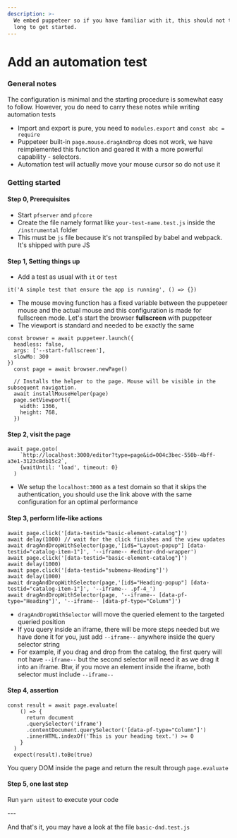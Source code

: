 ```yaml
---
description: >-
  We embed puppeteer so if you have familiar with it, this should not take you
  long to get started.
---
```


# Add an automation test

### General notes

The configuration is minimal and the starting procedure is somewhat easy to follow. However, you do need to carry these notes while writing automation tests

* Import and export is pure, you need to `modules.export` and `const abc = require`
* Puppeteer built-in `page.mouse.dragAndDrop` does not work, we have reimplemented this function and geared it with a more powerful capability - selectors.&#x20;
* Automation test will actually move your mouse cursor so do not use it

### Getting started

#### Step 0, Prerequisites

* Start `pfserver` and `pfcore`
* Create the file namely format like `your-test-name.test.js` inside the `/instrumental` folder
* This must be `js` file because it's not transpiled by babel and webpack. It's shipped with pure JS

#### Step 1, Setting things up

* Add a test as usual with `it` or `test`

```
it('A simple test that ensure the app is running', () => {})
```

* The mouse moving function has a fixed variable between the puppeteer mouse and the actual mouse and this configuration is made for fullscreen mode. Let's start the browser **fullscreen** with puppeteer
* The viewport is standard and needed to be exactly the same

```
const browser = await puppeteer.launch({ 
  headless: false, 
  args: ['--start-fullscreen'], 
  slowMo: 300 
})
  const page = await browser.newPage()

  // Installs the helper to the page. Mouse will be visible in the subsequent navigation.
  await installMouseHelper(page)
  page.setViewport({
    width: 1366,
    height: 768,
  })
```

#### Step 2, visit the page

```
await page.goto(
    `http://localhost:3000/editor?type=page&id=004c3bec-550b-4bff-a3e1-3123c8db15c2`,
    {waitUntil: 'load', timeout: 0}
  )
```

* We setup the `localhost:3000` as a test domain so that it skips the authentication, you should use the link above with the same configuration for an optimal performance

#### Step 3, perform life-like actions

```
await page.click('[data-testid="basic-element-catalog"]')
await delay(1000) // wait for the click finishes and the view updates
await dragAndDropWithSelector(page,'[id$="Layout-popup"] [data-testid="catalog-item-1"]', '--iframe-- #editor-dnd-wrapper')
await page.click('[data-testid="basic-element-catalog"]')
await delay(1000)
await page.click('[data-testid="submenu-Heading"]')
await delay(1000)
await dragAndDropWithSelector(page,'[id$="Heading-popup"] [data-testid="catalog-item-1"]', '--iframe-- .pf-4_')
await dragAndDropWithSelector(page, '--iframe-- [data-pf-type="Heading"]', '--iframe-- [data-pf-type="Column"]')
```

* `dragAndDropWithSelector` will move the queried element to the targeted queried position
* If you query inside an iframe, there will be more steps needed but we have done it for you, just add `--iframe--` anywhere inside the query selector string
* For example, if you drag and drop from the catalog, the first query will not have `--iframe--` but the second selector will need it as we drag it into an iframe. Btw, if you move an element inside the iframe, both selector must include `--iframe--`&#x20;

#### Step 4, assertion

```
const result = await page.evaluate(
    () => {
      return document
      .querySelector('iframe')
      .contentDocument.querySelector('[data-pf-type="Column"]')
      .innerHTML.indexOf('This is your heading text.') >= 0
    }   
  )
  expect(result).toBe(true)
```

You query DOM inside the page and return the result through `page.evaluate`&#x20;

#### Step 5, one last step

Run `yarn uitest` to execute your code

\---

And that's it, you may have a look at the file `basic-dnd.test.js`

